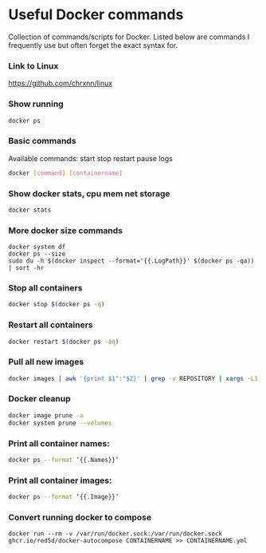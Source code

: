 # Useful Docker commands
Collection of commands/scripts for Docker. Listed below are commands I frequently use but often forget the exact syntax for.

### Link to Linux
https://github.com/chrxnn/linux

### Show running
```sh
docker ps
```
### Basic commands
Available commands: start stop restart pause logs
```sh
docker [command] [containername]
```
### Show docker stats, cpu mem net storage
```sh
docker stats
```
### More docker size commands
```
docker system df
docker ps --size
sudo du -h $(docker inspect --format='{{.LogPath}}' $(docker ps -qa)) | sort -hr
````
### Stop all containers
```sh
docker stop $(docker ps -q)
```
### Restart all containers
```sh
docker restart $(docker ps -aq)
```
### Pull all new images
```sh
docker images | awk '{print $1":"$2}' | grep -v REPOSITORY | xargs -L1 docker pull 
```
### Docker cleanup
```sh
docker image prune -a
docker system prune --volumes
```
### Print all container names:
```sh
docker ps --format ‘{{.Names}}’
```
### Print all container images:
```sh
docker ps --format ‘{{.Image}}’
```
### Convert running docker to compose
```
docker run --rm -v /var/run/docker.sock:/var/run/docker.sock ghcr.io/red5d/docker-autocompose CONTAINERNAME >> CONTAINERNAME.yml
```
